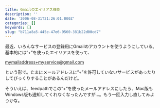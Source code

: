 ```yaml
---
title: Gmailのエイリアス機能
description: ''
date: '2006-08-31T21:26:01.000Z'
categories: []
keywords: []
slug: "b711a8a5-445e-47e6-9560-381b22d00cd7"
---
```

最近、いろんなサービスの登録用にGmailのアカウントを使うようにしている。基本的には”+”を使ったエイリアスを使って、  
  
mymailaddress+myservice@gmail.com  
  
という形で。たまにメールアドレスに”+”を許可していないサービスがあったりしてびっくりすることがあるんだけど。

そういえば、feedpathでこの”+”を使ったメールアドレスにしたら、Mac版もWindows版も通知してくれなくなったんですが…。もう一回入力し直してみようかな。